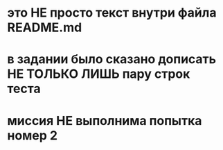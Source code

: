 # это НЕ просто текст внутри файла README.md
# в задании было сказано дописать НЕ ТОЛЬКО ЛИШЬ пару строк теста
# миссия НЕ выполнима попытка номер 2


